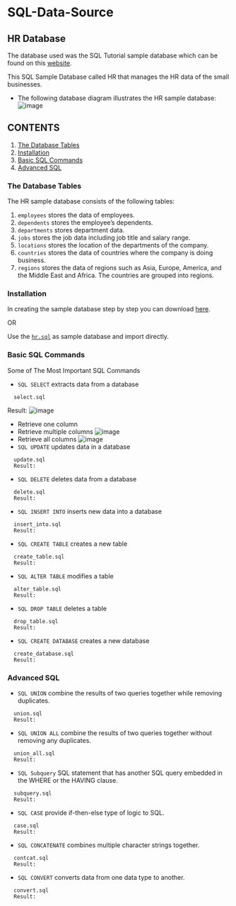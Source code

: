 # SQL-Data-Source
## HR Database
The database used was the SQL Tutorial sample database which can be found on this [website](https://www.sqltutorial.org/). 

This SQL Sample Database called HR that manages the HR data of the small businesses.
* The following database diagram illustrates the HR sample database:
![image](https://user-images.githubusercontent.com/71779024/101023116-451bdb80-35ad-11eb-9ebb-369063785a88.png)
## CONTENTS
1. [The Database Tables](https://github.com/oizy404/SQL-Data-Source#The-Database-Tables)
2. [Installation](https://github.com/oizy404/SQL-Data-Source#Installation)
3. [Basic SQL Commands](https://github.com/oizy404/SQL-Data-Source#Basic-SQL-Commands)
4. [Advanced SQL](https://github.com/oizy404/SQL-Data-Source#Advanced-SQL)
### The Database Tables
The HR sample database consists of the following tables:
1. `employees` stores the data of employees.
2. `dependents` stores the employee’s dependents.
3. `departments` stores department data.
4. `jobs` stores the job data including job title and salary range.
5. `locations` stores the location of the departments of the company.
6. `countries` stores the data of countries where the company is doing business.
7. `regions` stores the data of regions such as Asia, Europe, America, and the Middle East and Africa. The countries are grouped into regions.
### Installation
In creating the sample database step by step you can download [here](https://www.sqltutorial.org/).

OR

Use the [`hr.sql`](https://github.com/oizy404/SQL-Data-Source/blob/main/hr.sql) as sample database and import directly.
### Basic SQL Commands
Some of The Most Important SQL Commands
* `SQL SELECT` extracts data from a database
```
  select.sql
```
Result:
  ![image](https://user-images.githubusercontent.com/71779024/101282923-b3ada300-3812-11eb-9d79-ef813711d69d.png)
  * Retrieve one column
  *  Retrieve multiple columns
  ![image](https://user-images.githubusercontent.com/71779024/101282906-9aa4f200-3812-11eb-8135-6f7c768abde2.png)
  * Retrieve all columns
  ![image](https://user-images.githubusercontent.com/71779024/101282938-c922cd00-3812-11eb-91e9-fd7109f43a05.png)
* `SQL UPDATE` updates data in a database
```
  update.sql
  Result:
```
* `SQL DELETE` deletes data from a database
```
  delete.sql
  Result:
```
* `SQL INSERT INTO` inserts new data into a database
```
  insert_into.sql
  Result:
```
* `SQL CREATE TABLE` creates a new table
```
  create_table.sql
  Result:
```
* `SQL ALTER TABLE` modifies a table
```
  alter_table.sql
  Result:
```
* `SQL DROP TABLE` deletes a table
```
  drop_table.sql
  Result:
```
* `SQL CREATE DATABASE` creates a new database
```
  create_database.sql
  Result:
```
### Advanced SQL
* `SQL UNION` combine the results of two queries together while removing duplicates.
```
  union.sql
  Result:
```
* `SQL UNION ALL` combine the results of two queries together without removing any duplicates.
```
  union_all.sql
  Result:
```
* `SQL Subquery` SQL statement that has another SQL query embedded in the WHERE or the HAVING clause.
```
  subquery.sql
  Result:
```
* `SQL CASE` provide if-then-else type of logic to SQL.
```
  case.sql
  Result:
```
* `SQL CONCATENATE` combines multiple character strings together.
```
  contcat.sql
  Result:
```
* `SQL CONVERT` converts data from one data type to another.
```
  convert.sql
  Result:
```

